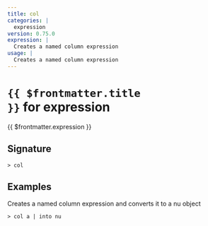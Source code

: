 ```yaml
---
title: col
categories: |
  expression
version: 0.75.0
expression: |
  Creates a named column expression
usage: |
  Creates a named column expression
---
```


# <code>{{ $frontmatter.title }}</code> for expression

<div class='command-title'>{{ $frontmatter.expression }}</div>

## Signature

```> col ```

## Examples

Creates a named column expression and converts it to a nu object
```shell
> col a | into nu
```
